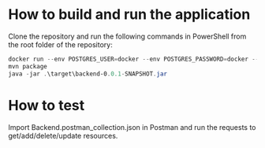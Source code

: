 # How to build and run the application

Clone the repository and run the following commands in PowerShell from the root folder of the repository:

```powershell
docker run --env POSTGRES_USER=docker --env POSTGRES_PASSWORD=docker --env POSTGRES_DB=docker -p 5432:5432 -v pg_data:<local_folder> -d postgres
mvn package
java -jar .\target\backend-0.0.1-SNAPSHOT.jar
```

# How to test

Import Backend.postman_collection.json in Postman and run the requests to get/add/delete/update resources.

